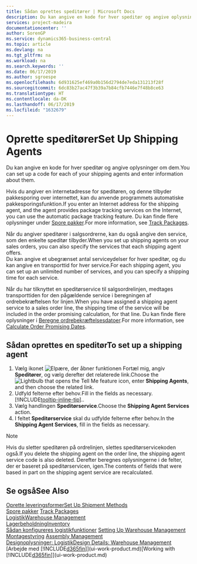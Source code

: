 ```yaml
---
title: Sådan oprettes speditører | Microsoft Docs
description: Du kan angive en kode for hver speditør og angive oplysninger om dem.
services: project-madeira
documentationcenter: ''
author: SorenGP
ms.service: dynamics365-business-central
ms.topic: article
ms.devlang: na
ms.tgt_pltfrm: na
ms.workload: na
ms.search.keywords: ''
ms.date: 06/17/2019
ms.author: sgroespe
ms.openlocfilehash: 6d931625ef469a0b156d2794de7eda131213f28f
ms.sourcegitcommit: 6dc83b27ac47f3b39a7b84cfb7446e7f48b8ce63
ms.translationtype: HT
ms.contentlocale: da-DK
ms.lasthandoff: 06/17/2019
ms.locfileid: "1632679"
---
```

# <a name="set-up-shipping-agents"></a><span data-ttu-id="c3595-103">Oprette speditører</span><span class="sxs-lookup"><span data-stu-id="c3595-103">Set Up Shipping Agents</span></span>
<span data-ttu-id="c3595-104">Du kan angive en kode for hver speditør og angive oplysninger om dem.</span><span class="sxs-lookup"><span data-stu-id="c3595-104">You can set up a code for each of your shipping agents and enter information about them.</span></span>  

<span data-ttu-id="c3595-105">Hvis du angiver en internetadresse for speditøren, og denne tilbyder pakkesporing over internettet, kan du anvende programmets automatiske pakkesporingsfunktion.</span><span class="sxs-lookup"><span data-stu-id="c3595-105">If you enter an Internet address for the shipping agent, and the agent provides package tracking services on the Internet, you can use the automatic package tracking feature.</span></span> <span data-ttu-id="c3595-106">Du kan finde flere oplysninger under [Spore pakker](sales-how-track-packages.md).</span><span class="sxs-lookup"><span data-stu-id="c3595-106">For more information, see [Track Packages](sales-how-track-packages.md).</span></span>

<span data-ttu-id="c3595-107">Når du angiver speditører i salgsordrerne, kan du også angive den service, som den enkelte speditør tilbyder.</span><span class="sxs-lookup"><span data-stu-id="c3595-107">When you set up shipping agents on your sales orders, you can also specify the services that each shipping agent offers.</span></span>  
<span data-ttu-id="c3595-108">Du kan angive et ubegrænset antal serviceydelser for hver speditør, og du kan angive en transporttid for hver service.</span><span class="sxs-lookup"><span data-stu-id="c3595-108">For each shipping agent, you can set up an unlimited number of services, and you can specify a shipping time for each service.</span></span>  

<span data-ttu-id="c3595-109">Når du har tilknyttet en speditørservice til salgsordrelinjen, medtages transporttiden for den pågældende service i beregningen af ordrebekræftelsen for linjen.</span><span class="sxs-lookup"><span data-stu-id="c3595-109">When you have assigned a shipping agent service to a sales order line, the shipping time of the service will be included in the order promising calculation, for that line.</span></span> <span data-ttu-id="c3595-110">Du kan finde flere oplysninger i [Beregne ordrebekræftelsesdatoer](sales-how-to-calculate-order-promising-dates.md).</span><span class="sxs-lookup"><span data-stu-id="c3595-110">For more information, see [Calculate Order Promising Dates](sales-how-to-calculate-order-promising-dates.md).</span></span>

## <a name="to-set-up-a-shipping-agent"></a><span data-ttu-id="c3595-111">Sådan oprettes en speditør</span><span class="sxs-lookup"><span data-stu-id="c3595-111">To set up a shipping agent</span></span>  
1.  <span data-ttu-id="c3595-112">Vælg ikonet ![Elpære, der åbner funktionen Fortæl mig](media/ui-search/search_small.png "Fortæl mig, hvad du vil foretage dig"), angiv **Speditører**, og vælg derefter det relaterede link.</span><span class="sxs-lookup"><span data-stu-id="c3595-112">Choose the ![Lightbulb that opens the Tell Me feature](media/ui-search/search_small.png "Tell me what you want to do") icon, enter **Shipping Agents**, and then choose the related link.</span></span>  
2.  <span data-ttu-id="c3595-113">Udfyld felterne efter behov.</span><span class="sxs-lookup"><span data-stu-id="c3595-113">Fill in the fields as necessary.</span></span> [!INCLUDE[tooltip-inline-tip](includes/tooltip-inline-tip_md.md)]<span data-ttu-id="c3595-114">.</span><span class="sxs-lookup"><span data-stu-id="c3595-114">.</span></span>  
3.  <span data-ttu-id="c3595-115">Vælg handlingen **Speditørservice**.</span><span class="sxs-lookup"><span data-stu-id="c3595-115">Choose the **Shipping Agent Services** action.</span></span>
4. <span data-ttu-id="c3595-116">I feltet **Speditørservice** skal du udfylde felterne efter behov.</span><span class="sxs-lookup"><span data-stu-id="c3595-116">In the **Shipping Agent Services**, fill in the fields as necessary.</span></span>

> [!NOTE]  
>  <span data-ttu-id="c3595-117">Hvis du sletter speditøren på ordrelinjen, slettes speditørservicekoden også.</span><span class="sxs-lookup"><span data-stu-id="c3595-117">If you delete the shipping agent on the order line, the shipping agent service code is also deleted.</span></span> <span data-ttu-id="c3595-118">Derefter beregnes oplysningerne i de felter, der er baseret på speditørservicen, igen.</span><span class="sxs-lookup"><span data-stu-id="c3595-118">The contents of fields that were based in part on the shipping agent service are recalculated.</span></span>  

## <a name="see-also"></a><span data-ttu-id="c3595-119">Se også</span><span class="sxs-lookup"><span data-stu-id="c3595-119">See Also</span></span>
[<span data-ttu-id="c3595-120">Oprette leveringsformer</span><span class="sxs-lookup"><span data-stu-id="c3595-120">Set Up Shipment Methods</span></span>](sales-how-set-up-shipment-methods.md)  
<span data-ttu-id="c3595-121">[Spore pakker](sales-how-track-packages.md)  </span><span class="sxs-lookup"><span data-stu-id="c3595-121">[Track Packages](sales-how-track-packages.md)  </span></span>  
[<span data-ttu-id="c3595-122">Logistik</span><span class="sxs-lookup"><span data-stu-id="c3595-122">Warehouse Management</span></span>](warehouse-manage-warehouse.md)  
[<span data-ttu-id="c3595-123">Lagerbeholdning</span><span class="sxs-lookup"><span data-stu-id="c3595-123">Inventory</span></span>](inventory-manage-inventory.md)  
<span data-ttu-id="c3595-124">[Sådan konfigureres logistikfunktioner](warehouse-setup-warehouse.md)   </span><span class="sxs-lookup"><span data-stu-id="c3595-124">[Setting Up Warehouse Management](warehouse-setup-warehouse.md)   </span></span>  
<span data-ttu-id="c3595-125">[Montagestyring](assembly-assemble-items.md)  </span><span class="sxs-lookup"><span data-stu-id="c3595-125">[Assembly Management](assembly-assemble-items.md)  </span></span>  
[<span data-ttu-id="c3595-126">Designoplysninger: Logistik</span><span class="sxs-lookup"><span data-stu-id="c3595-126">Design Details: Warehouse Management</span></span>](design-details-warehouse-management.md)  
<span data-ttu-id="c3595-127">[Arbejde med [!INCLUDE[d365fin](includes/d365fin_md.md)]](ui-work-product.md)</span><span class="sxs-lookup"><span data-stu-id="c3595-127">[Working with [!INCLUDE[d365fin](includes/d365fin_md.md)]](ui-work-product.md)</span></span>  
